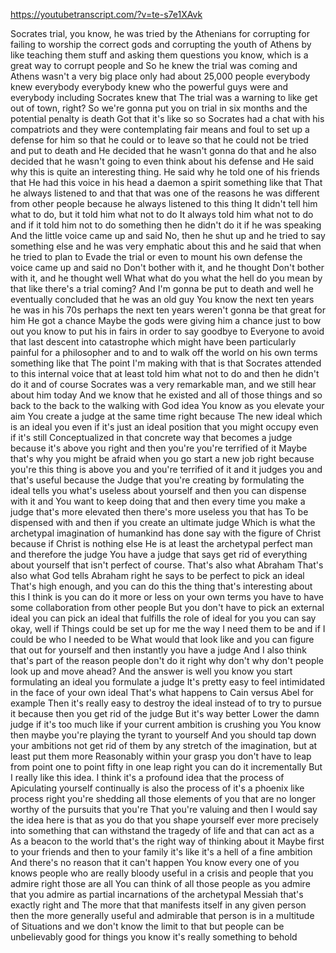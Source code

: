 https://youtubetranscript.com/?v=te-s7e1XAvk

 Socrates trial, you know, he was tried by the Athenians for corrupting for failing to worship the correct gods and corrupting the youth of Athens by like teaching them stuff and asking them questions you know, which is a great way to corrupt people and So he knew the trial was coming and Athens wasn't a very big place only had about 25,000 people everybody knew everybody everybody knew who the powerful guys were and everybody including Socrates knew that The trial was a warning to like get out of town, right? So we're gonna put you on trial in six months and the potential penalty is death Got that it's like so so Socrates had a chat with his compatriots and they were contemplating fair means and foul to set up a defense for him so that he could or to leave so that he could not be tried and put to death and He decided that he wasn't gonna do that and he also decided that he wasn't going to even think about his defense and He said why this is quite an interesting thing. He said why he told one of his friends that He had this voice in his head a daemon a spirit something like that That he always listened to and that that was one of the reasons he was different from other people because he always listened to this thing It didn't tell him what to do, but it told him what not to do It always told him what not to do and if it told him not to do something then he didn't do it if he was speaking And the little voice came up and said No, then he shut up and he tried to say something else and he was very emphatic about this and he said that when he tried to plan to Evade the trial or even to mount his own defense the voice came up and said no Don't bother with it, and he thought Don't bother with it, and he thought well What what do you what the hell do you mean by that like there's a trial coming? And I'm gonna be put to death and well he eventually concluded that he was an old guy You know the next ten years he was in his 70s perhaps the next ten years weren't gonna be that great for him He got a chance Maybe the gods were giving him a chance just to bow out you know to put his in fairs in order to say goodbye to Everyone to avoid that last descent into catastrophe which might have been particularly painful for a philosopher and to and to walk off the world on his own terms something like that The point I'm making with that is that Socrates attended to this internal voice that at least told him what not to do and then he didn't do it and of course Socrates was a very remarkable man, and we still hear about him today And we know that he existed and all of those things and so back to the back to the walking with God idea You know as you elevate your aim You create a judge at the same time right because The new ideal which is an ideal you even if it's just an ideal position that you might occupy even if it's still Conceptualized in that concrete way that becomes a judge because it's above you right and then you're you're terrified of it Maybe that's why you might be afraid when you go start a new job right because you're this thing is above you and you're terrified of it and it judges you and that's useful because the Judge that you're creating by formulating the ideal tells you what's useless about yourself and then you can dispense with it and You want to keep doing that and then every time you make a judge that's more elevated then there's more useless you that has To be dispensed with and then if you create an ultimate judge Which is what the archetypal imagination of humankind has done say with the figure of Christ because if Christ is nothing else He is at least the archetypal perfect man and therefore the judge You have a judge that says get rid of everything about yourself that isn't perfect of course. That's also what Abraham That's also what God tells Abraham right he says to be perfect to pick an ideal That's high enough, and you can do this the thing that's interesting about this I think is you can do it more or less on your own terms you have to have some collaboration from other people But you don't have to pick an external ideal you can pick an ideal that fulfills the role of ideal for you you can say okay, well if Things could be set up for me the way I need them to be and if I could be who I needed to be What would that look like and you can figure that out for yourself and then instantly you have a judge And I also think that's part of the reason people don't do it right why don't why don't people look up and move ahead? And the answer is well you know you start formulating an ideal you formulate a judge It's pretty easy to feel intimidated in the face of your own ideal That's what happens to Cain versus Abel for example Then it's really easy to destroy the ideal instead of to try to pursue it because then you get rid of the judge But it's way better Lower the damn judge if it's too much like if your current ambition is crushing you You know then maybe you're playing the tyrant to yourself And you should tap down your ambitions not get rid of them by any stretch of the imagination, but at least put them more Reasonably within your grasp you don't have to leap from point one to point fifty in one leap right you can do it incrementally But I really like this idea. I think it's a profound idea that the process of Apiculating yourself continually is also the process of it's a phoenix like process right you're shedding all those elements of you that are no longer worthy of the pursuits that you're That you're valuing and then I would say the idea here is that as you do that you shape yourself ever more precisely into something that can withstand the tragedy of life and that can act as a As a beacon to the world that's the right way of thinking about it Maybe first to your friends and then to your family it's like it's a hell of a fine ambition And there's no reason that it can't happen You know every one of you knows people who are really bloody useful in a crisis and people that you admire right those are all You can think of all those people as you admire that you admire as partial incarnations of the archetypal Messiah that's exactly right and The more that that manifests itself in any given person then the more generally useful and admirable that person is in a multitude of Situations and we don't know the limit to that but people can be unbelievably good for things you know it's really something to behold